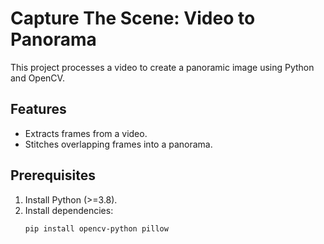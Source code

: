 # Capture The Scene: Video to Panorama

This project processes a video to create a panoramic image using Python and OpenCV.

## Features
- Extracts frames from a video.
- Stitches overlapping frames into a panorama.

## Prerequisites
1. Install Python (>=3.8).
2. Install dependencies:
   ```bash
   pip install opencv-python pillow
   ```

